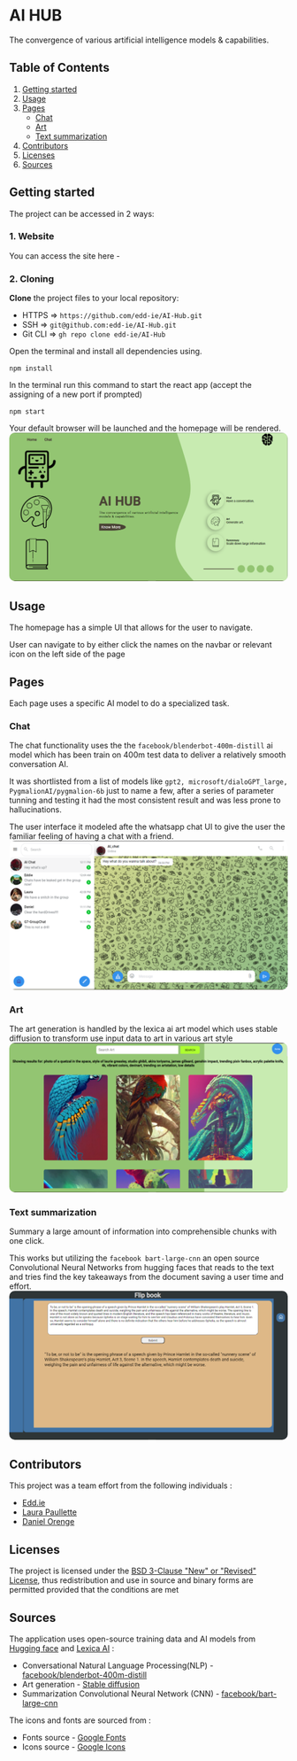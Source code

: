 # AI HUB

The convergence of various artificial intelligence models & capabilities.

## Table of Contents

1. [Getting started](#Getting-started)
2. [Usage](#Usage)
3. [Pages](#Pages)
   - [Chat](#chat)
   - [Art](#art)
   - [Text summarization](#summary)
4. [Contributors](#contributors)
5. [Licenses](#license)
6. [Sources](#Sources)

## <a id="Getting-started">Getting started</a>

The project can be accessed in 2 ways:

### 1. Website

You can access the site here -

### 2. Cloning

**Clone** the project files to your local repository:

- HTTPS => `https://github.com/edd-ie/AI-Hub.git`
- SSH => `git@github.com:edd-ie/AI-Hub.git`
- Git CLI => `gh repo clone edd-ie/AI-Hub`

Open the terminal and install all dependencies using.

```
npm install
```

In the terminal run this command to start the react app (accept the assigning of a new port if prompted)

```
npm start
```

Your default browser will be launched and the homepage will be rendered.
<img src="./src/images/homePage.png" 
alt="App screenshot"
style="border-radius:10px;"/>

## <a id="Usage">Usage</a>

The homepage has a simple UI that allows for the user to navigate.

User can navigate to by either click the names on the navbar or relevant icon on the left side of the page

## <a id="Pages">Pages</a>

Each page uses a specific AI model to do a specialized task.

### <a id="chat">Chat</a>

The chat functionality uses the the `facebook/blenderbot-400m-distill` ai model which has been train on 400m test data to deliver a relatively smooth conversation AI.

It was shortlisted from a list of models like `gpt2, microsoft/dialoGPT_large, PygmalionAI/pygmalion-6b` just to name a few, after a series of parameter tunning and testing it had the most consistent result and was less prone to hallucinations.

The user interface it modeled afte the whatsapp chat UI to give the user the familiar feeling of having a chat with a friend.
<img src="./src/images/chat.png" 
alt="App screenshot"
style="border-radius:10px;"/>

### <a id="art">Art</a>

The art generation is handled by the lexica ai art model which uses stable diffusion to transform use input data to art in various art style
<img src="./src/images/artPage.png" 
alt="App screenshot"
style="border-radius:10px;"/>

### <a id="summary">Text summarization</a>

Summary a large amount of information into comprehensible chunks with one click.

This works but utilizing the `facebook bart-large-cnn` an open source Convolutional Neural Networks from hugging faces that reads to the text and tries find the key takeaways from the document saving a user time and effort.
<img src="./src/images/summaryPage.png" 
alt="App screenshot"
style="border-radius:10px;"/>

## <a id="contributors">Contributors</a>

This project was a team effort from the following individuals :

- [Edd.ie](https://github.com/edd-ie)
- [Laura Paullette](https://github.com/laura-paullette)
- [Daniel Orenge](https://github.com/dantezorenge)

## <a id="license">Licenses</a>

The project is licensed under the [BSD 3-Clause "New" or "Revised" License](https://github.com/highlightjs/highlight.js/blob/main/LICENSE), thus redistribution and use in source and binary forms are permitted provided that the conditions are met

## <a id="Sources">Sources</a>

The application uses open-source training data and AI models from [Hugging face](https://huggingface.co/models?pipeline_tag=conversational&sort=downloads) and [Lexica AI](https://lexica.art/) :

- Conversational Natural Language Processing(NLP) - [facebook/blenderbot-400m-distill](https://huggingface.co/facebook/blenderbot-400M-distill?text=Hey+my+name+is+Julien%21+How+are+you%3F)
- Art generation - [Stable diffusion](https://lexica.art/docs)
- Summarization Convolutional Neural Network (CNN) - [facebook/bart-large-cnn](https://huggingface.co/facebook/bart-large-cnn)

The icons and fonts are sourced from :

- Fonts source - [Google Fonts](https://fonts.googleapis.com/css2?family=Poppins:wght@300;400;500;600;700&display=swap)
- Icons source - [Google Icons](https://fonts.googleapis.com/css2?family=Material+Symbols+Outlined:opsz,wght,FILL,GRAD@48,400,1,0)
